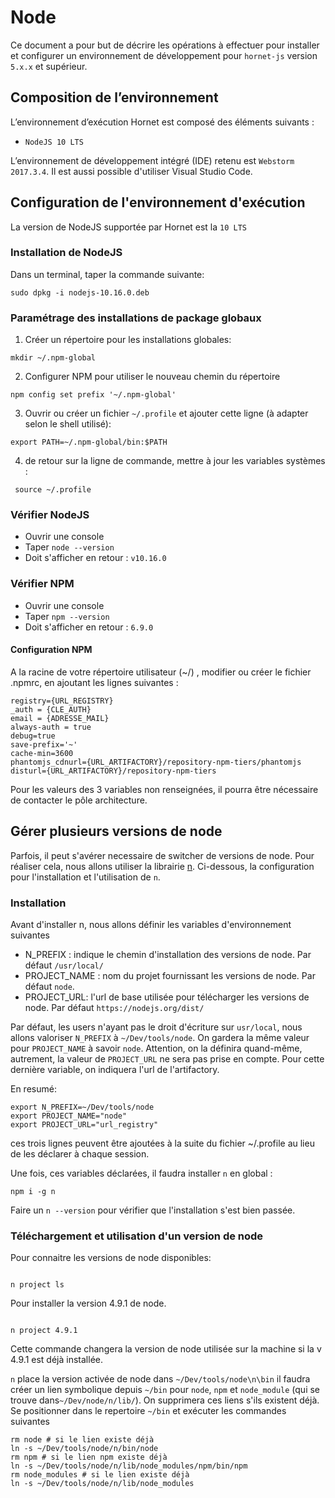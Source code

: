 # Node #

Ce document a pour but de décrire les opérations à effectuer pour installer et configurer un environnement de développement pour `hornet-js` version `5.x.x` et supérieur.

## Composition de l’environnement ##

L’environnement d’exécution Hornet est composé des éléments suivants :

- `NodeJS 10 LTS`

L’environnement de développement intégré (IDE) retenu est `Webstorm 2017.3.4`. Il est aussi possible d'utiliser Visual Studio Code.

## Configuration de l'environnement d'exécution ##

La version de NodeJS supportée par Hornet est la `10 LTS`

### Installation de NodeJS ###

Dans un terminal, taper la commande suivante:
```
sudo dpkg -i nodejs-10.16.0.deb
```

### Paramétrage des installations de package globaux ###

1. Créer un répertoire pour les installations globales:

```
mkdir ~/.npm-global

```

2. Configurer NPM pour utiliser le nouveau chemin du répertoire

```
npm config set prefix '~/.npm-global'

```
3. Ouvrir ou créer un fichier `~/.profile` et ajouter cette ligne (à adapter selon le shell utilisé):

```
export PATH=~/.npm-global/bin:$PATH
```

4. de retour sur la ligne de commande, mettre à jour les variables systèmes : 
```
 source ~/.profile
```


### Vérifier NodeJS ###

- Ouvrir une console
- Taper `node --version`
- Doit s'afficher en retour : `v10.16.0`

### Vérifier NPM ###

- Ouvrir une console
- Taper `npm --version`
- Doit s'afficher en retour : `6.9.0`

#### Configuration NPM

A la racine de votre répertoire utilisateur (~/) , modifier ou créer le fichier .npmrc,
 en ajoutant les lignes suivantes :

```
registry={URL_REGISTRY}
_auth = {CLE_AUTH}
email = {ADRESSE_MAIL}
always-auth = true
debug=true
save-prefix='~'
cache-min=3600
phantomjs_cdnurl={URL_ARTIFACTORY}/repository-npm-tiers/phantomjs
disturl={URL_ARTIFACTORY}/repository-npm-tiers
```

Pour les valeurs des 3 variables non renseignées, il pourra être nécessaire de contacter le pôle architecture.


## Gérer plusieurs versions de node

Parfois, il peut s'avérer necessaire de switcher de versions de node. Pour réaliser cela, nous allons utiliser la librairie [n](https://www.npmjs.com/package/n).
Ci-dessous, la configuration pour l'installation et l'utilisation de `n`.

### Installation

Avant d'installer n, nous allons définir les variables d'environnement suivantes

- N_PREFIX : indique le chemin d'installation des versions de node. Par défaut `/usr/local/`
- PROJECT_NAME : nom du projet fournissant les versions de node. Par défaut `node`.
- PROJECT_URL: l'url de base utilisée pour télécharger les versions de node. Par défaut `https://nodejs.org/dist/`

Par défaut, les users n'ayant pas le droit d'écriture sur `usr/local`, nous allons valoriser `N_PREFIX` à `~/Dev/tools/node`.
On gardera la même valeur pour `PROJECT_NAME` à savoir `node`. Attention, on la définira quand-même, autrement, la valeur de `PROJECT_URL` ne sera pas prise en compte.
Pour cette dernière variable, on indiquera l'url de l'artifactory.

En resumé: 

```
export N_PREFIX=~/Dev/tools/node
export PROJECT_NAME="node"
export PROJECT_URL="url_registry"
```

ces trois lignes peuvent être ajoutées à la suite du fichier ~/.profile au lieu de les déclarer à chaque session.

Une fois, ces variables déclarées, il faudra installer `n` en global :

```
npm i -g n
```

Faire un `n --version` pour vérifier que l'installation s'est bien passée.

### Téléchargement et utilisation d'un version de node
Pour connaitre les versions de node disponibles:

 ```
 
 n project ls
 
 ```
 
 Pour installer la version 4.9.1 de node.
 
 ```
 
 n project 4.9.1
 
 ```
 
Cette commande changera la version de node utilisée sur la machine si la v 4.9.1 est déjà installée.
 
`n` place la version activée de node dans `~/Dev/tools/node\n\bin` il faudra créer un lien symbolique depuis `~/bin` pour `node`, `npm` et `node_module` (qui se trouve dans`~/Dev/node/n/lib/`).
On supprimera ces liens s'ils existent déjà.
Se positionner dans le repertoire `~/bin` et exécuter les commandes suivantes

```
rm node # si le lien existe déjà
ln -s ~/Dev/tools/node/n/bin/node
rm npm # si le lien npm existe déjà
ln -s ~/Dev/tools/node/n/lib/node_modules/npm/bin/npm
rm node_modules # si le lien existe déjà
ln -s ~/Dev/tools/node/n/lib/node_modules
```
